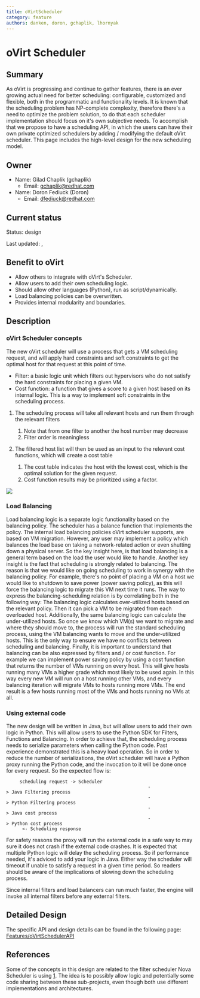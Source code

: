 ```yaml
---
title: oVirtScheduler
category: feature
authors: danken, doron, gchaplik, lhornyak
---
```


# oVirt Scheduler

## Summary

As oVirt is progressing and continue to gather features, there is an ever growing actual need for better scheduling: configurable,
customized and flexible, both in the programmatic and functionality levels.
It is known that the scheduling problem has NP-complete complexity, therefore there's a need to optimize the problem solution,
to do that each scheduler implementation should focus on it's own subjective needs. To accomplish that we propose to have a scheduling
API, in which the users can have their own private optimized schedulers by adding / modifying the default oVirt scheduler.
This page includes the high-level design for the new scheduling model.

## Owner

*   Name: Gilad Chaplik (gchaplik)
    -   Email: <gchaplik@redhat.com>
*   Name: Doron Fediuck (Doron)
    -   Email: <dfediuck@redhat.com>

## Current status

Status: design

Last updated: ,

## Benefit to oVirt

*   Allow others to integrate with oVirt's Scheduler.
*   Allow users to add their own scheduling logic.
*   Should allow other languages (Python), run as script/dynamically.
*   Load balancing policies can be overwritten.
*   Provides internal modularity and boundaries.

## Description

### oVirt Scheduler concepts

The new oVirt scheduler will use a process that gets a VM scheduling request, and will apply hard constraints
and soft constraints to get the optimal host for that request at this point of time.

*   Filter: a basic logic unit which filters out hypervisors who do not satisfy the hard constraints for placing a given VM.
*   Cost function: a function that gives a score to a given host based on its internal logic. This is a way to implement soft constraints in the scheduling process.

1.  The scheduling process will take all relevant hosts and run them through the relevant filters
    1.  Note that from one filter to another the host number may decrease
    2.  Filter order is meaningless

2.  The filtered host list will then be used as an input to the relevant cost functions, which will create a cost table
    1.  The cost table indicates the host with the lowest cost, which is the optimal solution for the given request.
    2.  Cost function results may be prioritized using a factor.

![](/images/wiki/Hosts.png)

### Load Balancing

Load balancing logic is a separate logic functionality based on the balancing policy.
The scheduler has a balance function that implements the policy. The internal load balancing
policies oVirt scheduler supports, are based on VM migration. However, any user may implement
a policy which balances the load base on taking a network-related action or even shutting down
a physical server.
So the key insight here, is that load balancing is a general term based on the load the user would like to handle.
Another key insight is the fact that scheduling is strongly related to balancing. The reason is that we would
like on going scheduling to work in synergy with the balancing policy. For example, there's no point of placing
a VM on a host we would like to shutdown to save power (power saving policy), as this will force the balancing
logic to migrate this VM next time it runs.
The way to express the balancing-scheduling relation is by correlating both in the following way:
The balancing logic calculates over-utilized hosts based on the relevant policy. Then it can pick a VM
to be migrated from each overloaded host. Additionally, the same balancing logic can calculate the
under-utilized hosts. So once we know which VM(s) we want to migrate and where they should move to,
the process will run the standard scheduling process, using the VM balancing wants to move and the
under-utilized hosts. This is the only way to ensure we have no conflicts between scheduling and balancing.
Finally, it is important to understand that balancing can be also expressed by filters and / or cost function.
For example we can implement power saving policy by using a cost function that returns the number of VMs
running on every host. This will give hosts running many VMs a higher grade which most likely to be used
again. In this way every new VM will run on a host running other VMs, and every balancing iteration will migrate
VMs to hosts running more VMs. The end result is a few hosts running most of the VMs and hosts running no VMs
at all.

### Using external code

The new design will be written in Java, but will allow users to add their own logic in Python.
This will allow users to use the Python SDK for Filters, Functions and Balancing. In order to achieve
that, the scheduling process needs to serialize parameters when calling the Python code. Past experience
demonstrated this is a heavy load operation. So in order to reduce the number of serializations, the oVirt
scheduler will have a Python proxy running the Python code, and the invocation to it will be done once for
every request.
So the expected flow is:

         scheduling request -> Scheduler
                                                         -> Java Filtering process
                                                         -> Python Filtering process
                                                         -> Java cost process
                                                         -> Python cost process
          <- Scheduling response

For safety reasons the proxy will run the external code in a safe way to may sure it does not crash
if the external code crashes.
It is expected that multiple Python logic will delay the scheduling process. So if performance needed,
it's adviced to add your logic in Java. Either way the scheduler will timeout if unable to satisfy a request
in a given time period. So readers should be aware of the implications of slowing down the scheduling
process.

Since internal filters and load balancers can run much faster, the engine will invoke all internal filters before any external filters.

## Detailed Design

The specific API and design details can be found in the following page: [Features/oVirtSchedulerAPI](/develop/release-management/features/sla/ovirtschedulerapi/)

## References

Some of the concepts in this design are related to the filter scheduler Nova Scheduler is using [1](http://docs.openstack.org/trunk/config-reference/content/section_compute-scheduler.html).
The idea is to possibly allow logic and potentially some code sharing between these sub-projects,
even though both use different implementations and architectures.

